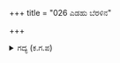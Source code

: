 +++
title = "026 ಎಡಹು ಬೆರಳಿನ"

+++

<details><summary>ಗದ್ಯ (ಕ.ಗ.ಪ) </summary>

26. ಬೆರಳು ಎಡವಿತು, ಕಾಲಿಗೆ ಮುಳ್ಳು ಚುಚ್ಚಿತು. ಬಿರುಮಳೆಗಾಳಿ, ಸಿಡಿಲು ಮಿಂಚಿನ ಆ ಭಯಂಕರ ಕತ್ತಲೆಯಲ್ಲಿ ಹತ್ತಿರ ಯಾರು ಕರೆದರೂ ಯಾರೂ ಓಗುಡುವವರಿಲ್ಲದ ಸಮಯದಲ್ಲಿ ಎರಡೂ ಕೈಗಳಿಂದ ತಡವರಿಸುತ್ತಾ ಬರುತ್ತಿದ್ದಳು.
</details>
